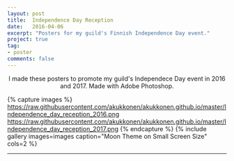 ```yaml
---
layout: post
title:  Independence Day Reception
date:   2016-04-06
excerpt: "Posters for my guild's Finnish Independence Day event."
project: true
tag:
- poster 
comments: false
---
```


<center>I made these posters to promote my guild's Independece Day event in 2016 and 2017. Made with Adobe Photoshop.</center>

{% capture images %}
	https://raw.githubusercontent.com/akukkonen/akukkonen.github.io/master/Independence_day_reception_2016.png
	https://raw.githubusercontent.com/akukkonen/akukkonen.github.io/master/Independence_day_reception_2017.png
{% endcapture %}
{% include gallery images=images caption="Moon Theme on Small Screen Size" cols=2 %}   

---
